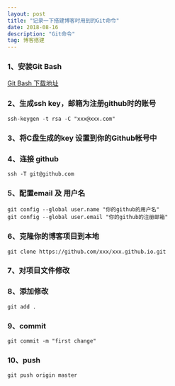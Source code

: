 ```yaml
---
layout: post
title: "记录一下搭建博客时用到的Git命令"
date: 2018-08-16 
description: "Git命令"
tag: 博客搭建
---   
```


###  1、安装Git Bash
[Git Bash 下载地址](https://gitforwindows.org/)

###  2、生成ssh key，邮箱为注册github时的账号

	ssh-keygen -t rsa -C "xxx@xxx.com"

###  3、将C盘生成的key 设置到你的Github帐号中

###  4、连接 github

	ssh -T git@github.com

###  5、配置email 及 用户名

	git config --global user.name "你的github的用户名"
	git config --global user.email "你的github的注册邮箱"

###  6、克隆你的博客项目到本地

	git clone https://github.com/xxx/xxx.github.io.git

###  7、对项目文件修改

###  8、添加修改

	git add .

###  9、commit

	git commit -m "first change"
 
###  10、push

	git push origin master






